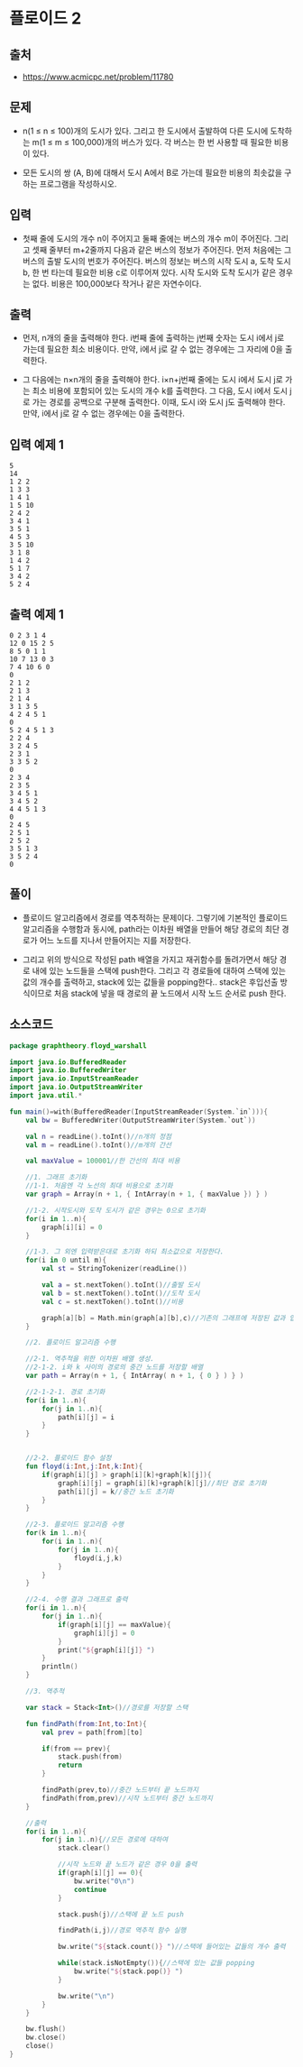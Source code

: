 # 플로이드 2

## 출처

* https://www.acmicpc.net/problem/11780

## 문제

* n(1 ≤ n ≤ 100)개의 도시가 있다. 그리고 한 도시에서 출발하여 다른 도시에 도착하는 m(1 ≤ m ≤ 100,000)개의 버스가 있다. 각 버스는 한 번 사용할 때 필요한 비용이 있다.

* 모든 도시의 쌍 (A, B)에 대해서 도시 A에서 B로 가는데 필요한 비용의 최솟값을 구하는 프로그램을 작성하시오.

## 입력

* 첫째 줄에 도시의 개수 n이 주어지고 둘째 줄에는 버스의 개수 m이 주어진다. 그리고 셋째 줄부터 m+2줄까지 다음과 같은 버스의 정보가 주어진다. 먼저 처음에는 그 버스의 출발 도시의 번호가 주어진다. 버스의 정보는 버스의 시작 도시 a, 도착 도시 b, 한 번 타는데 필요한 비용 c로 이루어져 있다. 시작 도시와 도착 도시가 같은 경우는 없다. 비용은 100,000보다 작거나 같은 자연수이다.

## 출력

* 먼저, n개의 줄을 출력해야 한다. i번째 줄에 출력하는 j번째 숫자는 도시 i에서 j로 가는데 필요한 최소 비용이다. 만약, i에서 j로 갈 수 없는 경우에는 그 자리에 0을 출력한다.

* 그 다음에는 n×n개의 줄을 출력해야 한다. i×n+j번째 줄에는 도시 i에서 도시 j로 가는 최소 비용에 포함되어 있는 도시의 개수 k를 출력한다. 그 다음, 도시 i에서 도시 j로 가는 경로를 공백으로 구분해 출력한다. 이때, 도시 i와 도시 j도 출력해야 한다. 만약, i에서 j로 갈 수 없는 경우에는 0을 출력한다.

## 입력 예제 1

```
5
14
1 2 2
1 3 3
1 4 1
1 5 10
2 4 2
3 4 1
3 5 1
4 5 3
3 5 10
3 1 8
1 4 2
5 1 7
3 4 2
5 2 4
```

## 출력 예제 1

```
0 2 3 1 4
12 0 15 2 5
8 5 0 1 1
10 7 13 0 3
7 4 10 6 0
0
2 1 2
2 1 3
2 1 4
3 1 3 5
4 2 4 5 1
0
5 2 4 5 1 3
2 2 4
3 2 4 5
2 3 1
3 3 5 2
0
2 3 4
2 3 5
3 4 5 1
3 4 5 2
4 4 5 1 3
0
2 4 5
2 5 1
2 5 2
3 5 1 3
3 5 2 4
0
```

## 풀이

* 플로이드 알고리즘에서 경로를 역추적하는 문제이다. 그렇기에 기본적인 플로이드 알고리즘을 수행함과 동시에, path라는 이차원 배열을 만들어 해당 경로의 최단 경로가 어느 노드를 지나서 만들어지는 지를 저장한다.

* 그리고 위의 방식으로 작성된 path 배열을 가지고 재귀함수를 돌려가면서 해당 경로 내에 있는 노드들을 스택에 push한다. 그리고 각 경로들에 대하여 스택에 있는 값의 개수를 출력하고, stack에 있는 값들을 popping한다.. stack은 후입선출 방식이므로 처음 stack에 넣을 때 경로의 끝 노드에서 시작 노드 순서로 push 한다.

## 소스코드

```kotlin
package graphtheory.floyd_warshall

import java.io.BufferedReader
import java.io.BufferedWriter
import java.io.InputStreamReader
import java.io.OutputStreamWriter
import java.util.*

fun main()=with(BufferedReader(InputStreamReader(System.`in`))){
    val bw = BufferedWriter(OutputStreamWriter(System.`out`))

    val n = readLine().toInt()//n개의 정점
    val m = readLine().toInt()//m개의 간선

    val maxValue = 100001//한 간선의 최대 비용

    //1. 그래프 초기화
    //1-1. 처음엔 각 노선의 최대 비용으로 초기화
    var graph = Array(n + 1, { IntArray(n + 1, { maxValue }) } )

    //1-2. 시작도시와 도착 도시가 같은 경우는 0으로 초기화
    for(i in 1..n){
        graph[i][i] = 0
    }

    //1-3. 그 외엔 입력받은대로 초기화 하되 최소값으로 저장한다.
    for(i in 0 until m){
        val st = StringTokenizer(readLine())

        val a = st.nextToken().toInt()//출발 도시
        val b = st.nextToken().toInt()//도착 도시
        val c = st.nextToken().toInt()//비용

        graph[a][b] = Math.min(graph[a][b],c)//기존의 그래프에 저장된 값과 입력받은 비용 중 최소값을 저장
    }

    //2. 플로이드 알고리즘 수행

    //2-1. 역추적을 위한 이차원 배열 생성.
    //2-1-2. i와 k 사이의 경로의 중간 노드를 저장할 배열
    var path = Array(n + 1, { IntArray( n + 1, { 0 } ) } )

    //2-1-2-1. 경로 초기화
    for(i in 1..n){
        for(j in 1..n){
            path[i][j] = i
        }
    }


    //2-2. 플로이드 함수 설정
    fun floyd(i:Int,j:Int,k:Int){
        if(graph[i][j] > graph[i][k]+graph[k][j]){
            graph[i][j] = graph[i][k]+graph[k][j]//최단 경로 초기화
            path[i][j] = k//중간 노드 초기화
        }
    }

    //2-3. 플로이드 알고리즘 수행
    for(k in 1..n){
        for(i in 1..n){
            for(j in 1..n){
                floyd(i,j,k)
            }
        }
    }

    //2-4. 수행 결과 그래프로 출력
    for(i in 1..n){
        for(j in 1..n){
            if(graph[i][j] == maxValue){
                graph[i][j] = 0
            }
            print("${graph[i][j]} ")
        }
        println()
    }

    //3. 역추적

    var stack = Stack<Int>()//경로를 저장할 스택

    fun findPath(from:Int,to:Int){
        val prev = path[from][to]

        if(from == prev){
            stack.push(from)
            return
        }

        findPath(prev,to)//중간 노드부터 끝 노드까지
        findPath(from,prev)//시작 노드부터 중간 노드까지
    }

    //출력
    for(i in 1..n){
        for(j in 1..n){//모든 경로에 대하여
            stack.clear()

            //시작 노드와 끝 노드가 같은 경우 0을 출력
            if(graph[i][j] == 0){
                bw.write("0\n")
                continue
            }

            stack.push(j)//스택에 끝 노드 push

            findPath(i,j)//경로 역추적 함수 실행

            bw.write("${stack.count()} ")//스택에 들어있는 값들의 개수 출력

            while(stack.isNotEmpty()){//스택에 있는 값들 popping
                bw.write("${stack.pop()} ")
            }

            bw.write("\n")
        }
    }

    bw.flush()
    bw.close()
    close()
}
```

